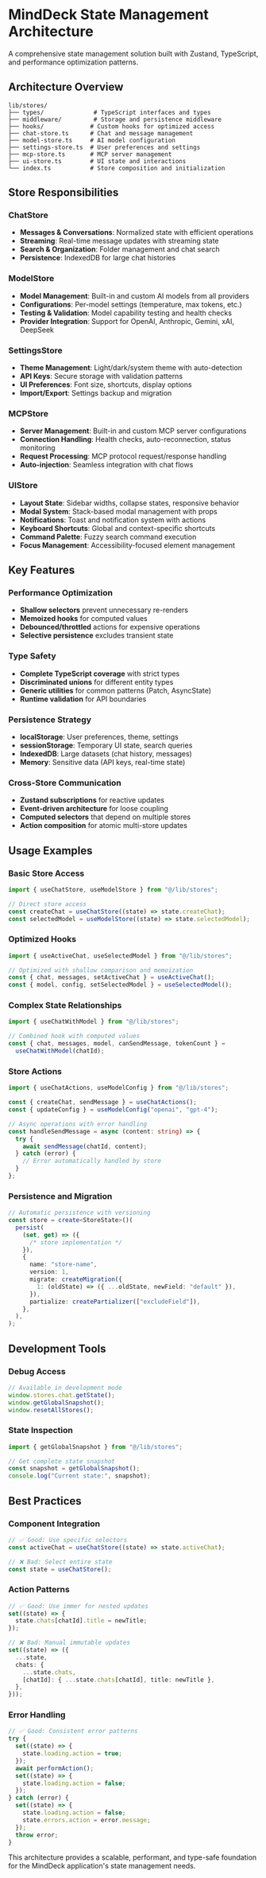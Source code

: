 # MindDeck State Management Architecture

A comprehensive state management solution built with Zustand, TypeScript, and performance optimization patterns.

## Architecture Overview

```
lib/stores/
├── types/              # TypeScript interfaces and types
├── middleware/         # Storage and persistence middleware
├── hooks/             # Custom hooks for optimized access
├── chat-store.ts      # Chat and message management
├── model-store.ts     # AI model configuration
├── settings-store.ts  # User preferences and settings
├── mcp-store.ts       # MCP server management
├── ui-store.ts        # UI state and interactions
└── index.ts           # Store composition and initialization
```

## Store Responsibilities

### ChatStore

- **Messages & Conversations**: Normalized state with efficient operations
- **Streaming**: Real-time message updates with streaming state
- **Search & Organization**: Folder management and chat search
- **Persistence**: IndexedDB for large chat histories

### ModelStore

- **Model Management**: Built-in and custom AI models from all providers
- **Configurations**: Per-model settings (temperature, max tokens, etc.)
- **Testing & Validation**: Model capability testing and health checks
- **Provider Integration**: Support for OpenAI, Anthropic, Gemini, xAI, DeepSeek

### SettingsStore

- **Theme Management**: Light/dark/system theme with auto-detection
- **API Keys**: Secure storage with validation patterns
- **UI Preferences**: Font size, shortcuts, display options
- **Import/Export**: Settings backup and migration

### MCPStore

- **Server Management**: Built-in and custom MCP server configurations
- **Connection Handling**: Health checks, auto-reconnection, status monitoring
- **Request Processing**: MCP protocol request/response handling
- **Auto-injection**: Seamless integration with chat flows

### UIStore

- **Layout State**: Sidebar widths, collapse states, responsive behavior
- **Modal System**: Stack-based modal management with props
- **Notifications**: Toast and notification system with actions
- **Keyboard Shortcuts**: Global and context-specific shortcuts
- **Command Palette**: Fuzzy search command execution
- **Focus Management**: Accessibility-focused element management

## Key Features

### Performance Optimization

- **Shallow selectors** prevent unnecessary re-renders
- **Memoized hooks** for computed values
- **Debounced/throttled** actions for expensive operations
- **Selective persistence** excludes transient state

### Type Safety

- **Complete TypeScript coverage** with strict types
- **Discriminated unions** for different entity types
- **Generic utilities** for common patterns (Patch<T>, AsyncState<T>)
- **Runtime validation** for API boundaries

### Persistence Strategy

- **localStorage**: User preferences, theme, settings
- **sessionStorage**: Temporary UI state, search queries
- **IndexedDB**: Large datasets (chat history, messages)
- **Memory**: Sensitive data (API keys, real-time state)

### Cross-Store Communication

- **Zustand subscriptions** for reactive updates
- **Event-driven architecture** for loose coupling
- **Computed selectors** that depend on multiple stores
- **Action composition** for atomic multi-store updates

## Usage Examples

### Basic Store Access

```typescript
import { useChatStore, useModelStore } from "@/lib/stores";

// Direct store access
const createChat = useChatStore((state) => state.createChat);
const selectedModel = useModelStore((state) => state.selectedModel);
```

### Optimized Hooks

```typescript
import { useActiveChat, useSelectedModel } from "@/lib/stores";

// Optimized with shallow comparison and memoization
const { chat, messages, setActiveChat } = useActiveChat();
const { model, config, setSelectedModel } = useSelectedModel();
```

### Complex State Relationships

```typescript
import { useChatWithModel } from "@/lib/stores";

// Combined hook with computed values
const { chat, messages, model, canSendMessage, tokenCount } =
  useChatWithModel(chatId);
```

### Store Actions

```typescript
import { useChatActions, useModelConfig } from "@/lib/stores";

const { createChat, sendMessage } = useChatActions();
const { updateConfig } = useModelConfig("openai", "gpt-4");

// Async operations with error handling
const handleSendMessage = async (content: string) => {
  try {
    await sendMessage(chatId, content);
  } catch (error) {
    // Error automatically handled by store
  }
};
```

### Persistence and Migration

```typescript
// Automatic persistence with versioning
const store = create<StoreState>()(
  persist(
    (set, get) => ({
      /* store implementation */
    }),
    {
      name: "store-name",
      version: 1,
      migrate: createMigration({
        1: (oldState) => ({ ...oldState, newField: "default" }),
      }),
      partialize: createPartializer(["excludeField"]),
    },
  ),
);
```

## Development Tools

### Debug Access

```typescript
// Available in development mode
window.stores.chat.getState();
window.getGlobalSnapshot();
window.resetAllStores();
```

### State Inspection

```typescript
import { getGlobalSnapshot } from "@/lib/stores";

// Get complete state snapshot
const snapshot = getGlobalSnapshot();
console.log("Current state:", snapshot);
```

## Best Practices

### Component Integration

```typescript
// ✅ Good: Use specific selectors
const activeChat = useChatStore((state) => state.activeChat);

// ❌ Bad: Select entire state
const state = useChatStore();
```

### Action Patterns

```typescript
// ✅ Good: Use immer for nested updates
set((state) => {
  state.chats[chatId].title = newTitle;
});

// ❌ Bad: Manual immutable updates
set((state) => ({
  ...state,
  chats: {
    ...state.chats,
    [chatId]: { ...state.chats[chatId], title: newTitle },
  },
}));
```

### Error Handling

```typescript
// ✅ Good: Consistent error patterns
try {
  set((state) => {
    state.loading.action = true;
  });
  await performAction();
  set((state) => {
    state.loading.action = false;
  });
} catch (error) {
  set((state) => {
    state.loading.action = false;
    state.errors.action = error.message;
  });
  throw error;
}
```

This architecture provides a scalable, performant, and type-safe foundation for the MindDeck application's state management needs.
